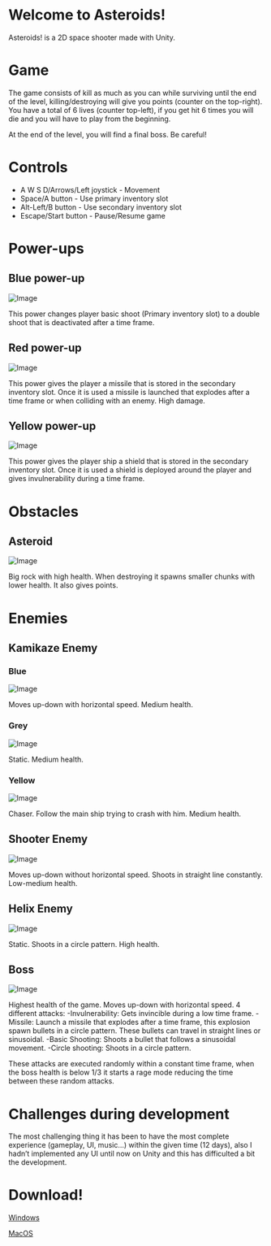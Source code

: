 # Welcome to Asteroids!

Asteroids! is a 2D space shooter made with Unity.

# Game

The game consists of kill as much as you can while surviving until the end of the level, killing/destroying will give you points (counter on the top-right). You have a total of 6  lives (counter top-left), if you get hit 6 times you will die and you will have to play from the beginning.

At the end of the level, you will find a final boss. Be careful!

# Controls

* A W S D/Arrows/Left joystick - Movement
* Space/A button - Use primary inventory slot
* Alt-Left/B button - Use secondary inventory slot
* Escape/Start button - Pause/Resume game

# Power-ups
## Blue power-up
![Image](https://i.imgur.com/L0QSQSB.png)

This power changes player basic shoot (Primary inventory slot) to a double shoot that is deactivated after a time frame.

## Red power-up
![Image](https://i.imgur.com/2oPBozC.png)

This power gives the player a missile that is stored in the secondary inventory slot. Once it is used a missile is launched that explodes after a time frame or when colliding with an enemy. High damage.

## Yellow power-up
![Image](https://i.imgur.com/LI7ya2M.png)

This power gives the player ship a shield that is stored in the secondary inventory slot. Once it is used a shield is deployed around the player and gives invulnerability during a time frame.

# Obstacles
## Asteroid
![Image](https://i.imgur.com/ouwrP8L.png)

Big rock with high health. When destroying it spawns smaller chunks with lower health. It also gives points.

# Enemies
## Kamikaze Enemy
### Blue
![Image](https://i.imgur.com/txBBSFf.png)

Moves up-down with horizontal speed. Medium health.

### Grey
![Image](https://i.imgur.com/hJ9rUEz.png)

Static. Medium health.

### Yellow
![Image](https://i.imgur.com/QsaEfPX.png)

Chaser. Follow the main ship trying to crash with him. Medium health.

## Shooter Enemy
![Image](https://i.imgur.com/rvf3837.png)

Moves up-down without horizontal speed. Shoots in straight line constantly. Low-medium health.

## Helix Enemy
![Image](https://i.imgur.com/UwEPFjV.png)

Static. Shoots in a circle pattern. High health.

## Boss
![Image](https://i.imgur.com/adTJiN7.png)

Highest health of the game. Moves up-down with horizontal speed. 4 different attacks:
-Invulnerability: Gets invincible during a low time frame.
-Missile: Launch a missile that explodes after a time frame, this explosion spawn bullets in a circle pattern. These bullets can travel in straight lines or sinusoidal.
-Basic Shooting: Shoots a bullet that follows a sinusoidal movement.
-Circle shooting: Shoots in a circle pattern.

These attacks are executed randomly within a constant time frame, when the boss health is below 1/3 it starts a rage mode reducing the time between these random attacks.

# Challenges during development

The most challenging thing it has been to have the most complete experience (gameplay, UI, music…) within the given time (12 days), also I hadn’t implemented any UI until now on Unity and this has difficulted a bit the development.


# Download!

[Windows](https://github.com/sliz3r/Asteroids/releases/tag/v1.0)

[MacOS](https://drive.google.com/file/d/1eO0b4fRc8oZzQdmlFl1XGT4Th5Uwh53-/view?usp=sharing)
